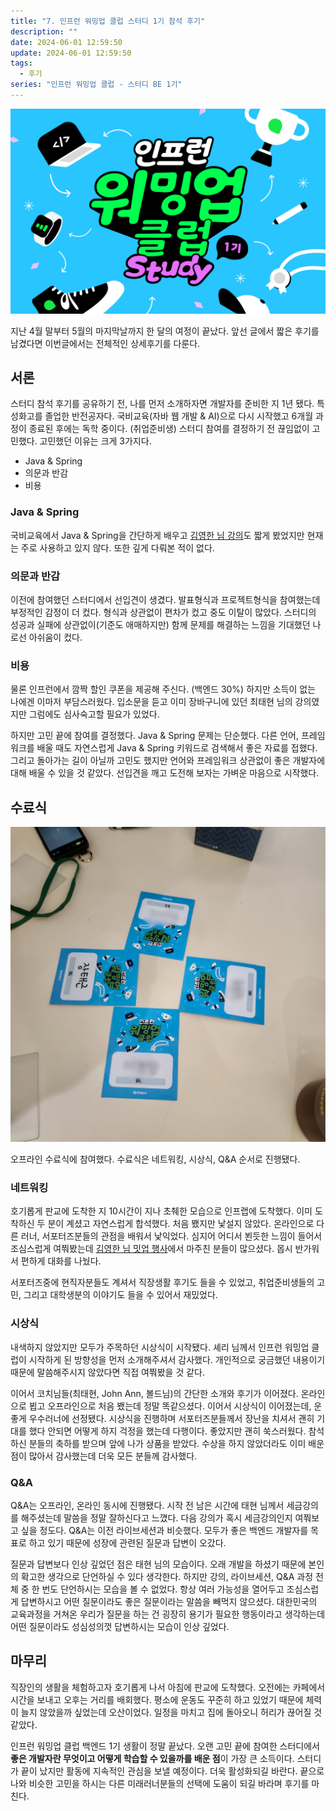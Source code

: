 ```yaml
---
title: "7. 인프런 워밍업 클럽 스터디 1기 참석 후기"
description: ""
date: 2024-06-01 12:59:50
update: 2024-06-01 12:59:50
tags:
  - 후기
series: "인프런 워밍업 클럽 - 스터디 BE 1기"
---
```


![인프런 워밍업 클럽 스터디 백엔드 1기](../images/inflearn-warmup-club-study.png)

지난 4월 말부터 5월의 마지막날까지 한 달의 여정이 끝났다. 앞선 글에서 짧은 후기를 남겼다면 이번글에서는 전체적인 상세후기를 다룬다.

## 서론

스터디 참석 후기를 공유하기 전, 나를 먼저 소개하자면 개발자를 준비한 지 1년 됐다. 특성화고를 졸업한 반전공자다. 국비교육(자바 웹 개발 & AI)으로 다시 시작했고
6개월 과정이 종료된 후에는 독학 중이다. (취업준비생) 스터디 참여를 결정하기 전 끊임없이 고민했다. 고민했던 이유는 크게 3가지다.

- Java & Spring
- 의문과 반감
- 비용

### Java & Spring

국비교육에서 Java & Spring을 간단하게 배우고 [김영한 님 강의](https://www.inflearn.com/courses?s=%EA%B9%80%EC%98%81%ED%95%9C)도 짧게 봤었지만 현재는
주로 사용하고 있지 않다. 또한 깊게 다뤄본 적이 없다.

### 의문과 반감

이전에 참여했던 스터디에서 선입견이 생겼다. 발표형식과 프로젝트형식을 참여했는데 부정적인 감정이 더 컸다. 형식과 상관없이 편차가 컸고 중도 이탈이 많았다. 스터디의 성공과
실패에 상관없이(기준도 애매하지만) 함께 문제를 해결하는 느낌을 기대했던 나로선 아쉬움이 컸다.

### 비용

물론 인프런에서 깜짝 할인 쿠폰을 제공해 주신다. (백엔드 30%) 하지만 소득이 없는 나에겐 이마저 부담스러웠다. 입소문을 듣고 이미 장바구니에 있던 최태현 님의 강의였지만 그럼에도 심사숙고할 필요가 있었다.

하지만 고민 끝에 참여를 결정했다. Java & Spring 문제는 단순했다. 다른 언어, 프레임워크를 배울 때도 자연스럽게 Java & Spring 키워드로 검색해서 좋은 자료를 접했다. 그리고 돌아가는 길이
아닐까 고민도 했지만 언어와 프레임워크 상관없이 좋은 개발자에 대해 배울 수 있을 것 같았다. 선입견을 깨고 도전해 보자는 가벼운 마음으로 시작했다.

## 수료식

![수료식](./images/completion-ceremony.jpeg)

오프라인 수료식에 참여했다. 수료식은 네트워킹, 시상식, Q&A 순서로 진행됐다.

### 네트워킹

호기롭게 판교에 도착한 지 10시간이 지나 초췌한 모습으로 인프랩에 도착했다. 이미 도착하신 두 분이 계셨고 자연스럽게 합석했다. 처음 뵀지만 낯설지 않았다. 온라인으로 다른 러너, 서포터즈분들의 관점을 배워서
낯익었다. 심지어 어디서 뵌듯한 느낌이 들어서 조심스럽게 여쭤봤는데 [김영한 님 밋업 행사](https://devmeeple.github.io/2024-02/)에서 마주친 분들이 많으셨다. 몹시 반가워서 편하게
대화를 나눴다.

서포터즈중에 현직자분들도 계셔서 직장생활 후기도 들을 수 있었고, 취업준비생들의 고민, 그리고 대학생분의 이야기도 들을 수 있어서 재밌었다.

### 시상식

내색하지 않았지만 모두가 주목하던 시상식이 시작됐다. 셰리 님께서 인프런 워밍업 클럽이 시작하게 된 방향성을 먼저 소개해주셔서 감사했다. 개인적으로 궁금했던 내용이기 때문에 말씀해주시지 않았다면 직접 여쭤봤을 것
같다.

이어서 코치님들(최태현, John Ann, 볼드님)의 간단한 소개와 후기가 이어졌다. 온라인으로 뵙고 오프라인으로 처음 뵀는데 정말 똑같으셨다. 이어서 시상식이 이어졌는데, 운 좋게 우수러너에 선정됐다. 시상식을
진행하며 서포터즈분들께서 장난을 치셔서 괜히 기대를 했다 안되면 어떻게 하지 걱정을 했는데 다행이다. 좋았지만 괜히 쑥스러웠다. 참석하신 분들의 축하를 받으며 앞에 나가 상품을 받았다. 수상을 하지 않았더라도
이미 배운 점이 많아서 감사했는데 더욱 모든 분들께 감사했다.

### Q&A

Q&A는 오프라인, 온라인 동시에 진행됐다. 시작 전 남은 시간에 태현 님께서 세금강의를 해주셨는데 말씀을 정말 잘하신다고 느꼈다. 다음 강의가 혹시 세금강의인지 여쭤보고 싶을 정도다. Q&A는 이전 라이브세션과
비슷했다. 모두가 좋은 백엔드 개발자를 목표로 하고 있기 때문에 성장에 관련된 질문과 답변이 오갔다.

질문과 답변보다 인상 깊었던 점은 태현 님의 모습이다. 오래 개발을 하셨기 때문에 본인의 확고한 생각으로 단언하실 수 있다 생각한다. 하지만 강의, 라이브세션, Q&A 과정 전체 중 한 번도 단언하시는 모습을 볼 수
없었다. 항상 여러 가능성을 열어두고 조심스럽게 답변하시고 어떤 질문이라도 좋은 질문이라는 말씀을 빼먹지 않으셨다. 대한민국의 교육과정을 거쳐온 우리가 질문을 하는 건 굉장히 용기가 필요한 행동이라고 생각하는데 어떤
질문이라도 성심성의껏 답변하시는 모습이 인상 깊었다.

## 마무리

직장인의 생활을 체험하고자 호기롭게 나서 아침에 판교에 도착했다. 오전에는 카페에서 시간을 보내고 오후는 거리를 배회했다. 평소에 운동도 꾸준히 하고 있었기 때문에 체력이 늘지 않았을까 싶었는데 오산이었다. 일정을
마치고 집에 돌아오니 허리가 끊어질 것 같았다.

인프런 워밍업 클럽 백엔드 1기 생활이 정말 끝났다. 오랜 고민 끝에 참여한 스터디에서 **좋은 개발자란 무엇이고 어떻게 학습할 수 있을까를 배운 점**이 가장 큰 소득이다. 스터디가 끝이 났지만 활동에 지속적인
관심을 보낼 예정이다. 더욱 활성화되길 바란다. 끝으로 나와 비슷한 고민을 하시는 다른 미래러너분들의 선택에 도움이 되길 바라며 후기를 마친다.
